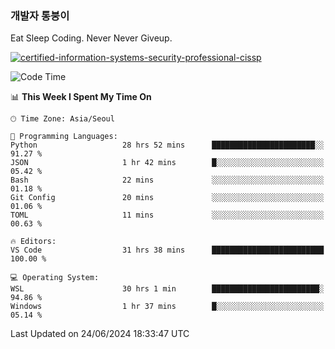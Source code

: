 ### 개발자 통붕이
Eat Sleep Coding.
Never Never Giveup.

[![certified-information-systems-security-professional-cissp](https://user-images.githubusercontent.com/44606727/157613689-acd84ec6-5f8f-4e79-89d9-a8d51f033634.png)](https://www.credly.com/badges/f394a010-85a0-450b-9136-8043af01d71c/public_url)

<!--START_SECTION:waka-->
![Code Time](http://img.shields.io/badge/Code%20Time-3%2C116%20hrs%2053%20mins-blue)

📊 **This Week I Spent My Time On** 

```text
🕑︎ Time Zone: Asia/Seoul

💬 Programming Languages: 
Python                   28 hrs 52 mins      ███████████████████████░░   91.27 % 
JSON                     1 hr 42 mins        █░░░░░░░░░░░░░░░░░░░░░░░░   05.42 % 
Bash                     22 mins             ░░░░░░░░░░░░░░░░░░░░░░░░░   01.18 % 
Git Config               20 mins             ░░░░░░░░░░░░░░░░░░░░░░░░░   01.06 % 
TOML                     11 mins             ░░░░░░░░░░░░░░░░░░░░░░░░░   00.63 % 

🔥 Editors: 
VS Code                  31 hrs 38 mins      █████████████████████████   100.00 % 

💻 Operating System: 
WSL                      30 hrs 1 min        ████████████████████████░   94.86 % 
Windows                  1 hr 37 mins        █░░░░░░░░░░░░░░░░░░░░░░░░   05.14 % 
```


 Last Updated on 24/06/2024 18:33:47 UTC
<!--END_SECTION:waka-->
